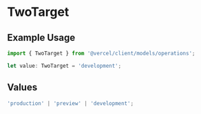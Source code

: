 # TwoTarget

## Example Usage

```typescript
import { TwoTarget } from '@vercel/client/models/operations';

let value: TwoTarget = 'development';
```

## Values

```typescript
'production' | 'preview' | 'development';
```
